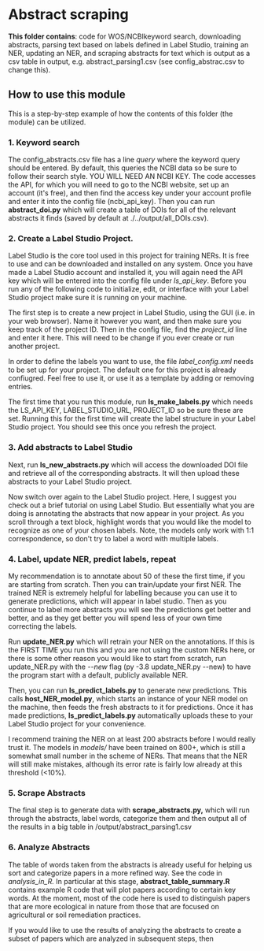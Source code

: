 # Abstract scraping
**This folder contains**: code for WOS/NCBIkeyword search, downloading abstracts, parsing text based on labels defined in Label Studio, training an NER, updating an NER, and scraping abstracts for text which is output as a csv table in output, e.g. abstract_parsing1.csv (see config_abstrac.csv to change this). 

## How to use this module
This is a step-by-step example of how the contents of this folder (the module) can be utilized.

### 1. Keyword search
The config_abstracts.csv file has a line *query* where the keyword query should be entered. By default, this queries the NCBI data so be sure to follow their search style. YOU WILL NEED AN NCBI KEY. The code accesses the API, for which you will need to go to the NCBI website, set up an account (it's free), and then find the access key under your account profile and enter it into the config file (ncbi_api_key). Then you can run **abstract_doi.py** which will create a table of DOIs for all of the relevant abstracts it finds (saved by default at ./../output/all_DOIs.csv).

### 2. Create a Label Studio Project. 
Label Studio is the core tool used in this project for training NERs. It is free to use and can be downloaded and installed on any system. Once you have made a Label Studio account and installed it, you will again need the API key which will be entered into the config file under *ls_api_key*. Before you run any of the following code to initialize, edit, or interface with your Label Studio project make sure it is running on your machine. 

The first step is to create a new project in Label Studio, using the GUI (i.e. in your web browser). Name it however you want, and then make sure you keep track of the project ID. Then in the config file, find the *project_id* line and enter it here. This will need to be change if you ever create or run another project. 

In order to define the labels you want to use, the file *label_config.xml* needs to be set up for your project. The default one for this project is already confiugred. Feel free to use it, or use it as a template by adding or removing entries. 

The first time that you run this module, run **ls_make_labels.py** which needs the LS_API_KEY, LABEL_STUDIO_URL, PROJECT_ID so be sure these are set. Running this for the first time will create the label structure in your Label Studio project. You should see this once you refresh the project. 

### 3. Add abstracts to Label Studio
Next, run **ls_new_abstracts.py** which will access the downloaded DOI file and retrieve all of the corresponding abstracts. It will then upload these abstracts to your Label Studio project. 

Now switch over again to the Label Studio project. Here, I suggest you check out a brief tutorial on using Label Studio. But essentially what you are doing is annotating the abstracts that now appear in your project. As you scroll through a text block, highlight words that you would like the model to recognize as one of your chosen labels. Note, the models only work with 1:1 correspondence, so don't try to label a word with multiple labels. 

### 4. Label, update NER, predict labels, repeat
My recommendation is to annotate about 50 of these the first time, if you are starting from scratch. Then you can train/update your first NER. The trained NER is extremely helpful for labelling because you can use it to generate predictions, which will appear in label studio. Then as you continue to label more abstracts you will see the predictions get better and better, and as they get better you will spend less of your own time correcting the labels. 

Run **update_NER.py** which will retrain your NER on the annotations. If this is the FIRST TIME you run this and you are not using the custom NERs here, or there is some other reason you would like to start from scratch, run update_NER.py with the *--new* flag (py -3.8 update_NER.py --new) to have the program start with a default, publicly available NER. 

Then, you can run **ls_predict_labels.py** to generate new predictions. This calls **host_NER_model.py**, which starts an instance of your NER model on the machine, then feeds the fresh abstracts to it for predictions. Once it has made predictions, **ls_predict_labels.py** automatically uploads these to your Label Studio project for your convenience. 

I recommend training the NER on at least 200 abstracts before I would really trust it. The models in *models/* have been trained on 800+, which is still a somewhat small number in the scheme of NERs. That means that the NER will still make mistakes, although its error rate is fairly low already at this threshold (<10%). 

### 5. Scrape Abstracts
The final step is to generate data with **scrape_abstracts.py,** which will run through the abstracts, label words, categorize them and then output all of the results in a big table in /output/abstract_parsing1.csv  

### 6. Analyze Abstracts
The table of words taken from the abstracts is already useful for helping us sort and categorize papers in a more refined way. See the code in *analysis_in_R.* In particular at this stage, **abstract_table_summary.R** contains example R code that will plot papers according to certain key words. At the moment, most of the code here is used to distinguish papers that are more ecological in nature from those that are focused on agricultural or soil remediation practices. 

If you would like to use the results of analyzing the abstracts to create a subset of papers which are analyzed in subsequent steps, then

